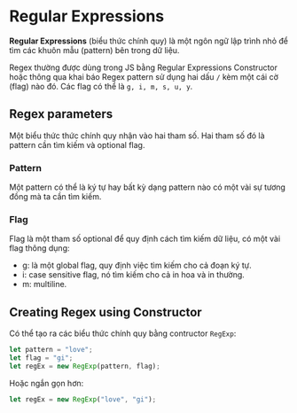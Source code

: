 # Regular Expressions

**Regular Expressions** (biểu thức chính quy) là một ngôn ngữ lập trình nhỏ để tìm các khuôn mẫu (pattern) bên trong dữ liệu.

Regex thường được dùng trong JS bằng Regular Expressions Constructor hoặc thông qua khai báo Regex pattern sử dụng hai dấu `/` kèm một cái cờ (flag) nào đó. Các flag có thể là `g, i, m, s, u, y`.

## Regex parameters

Một biểu thức thức chính quy nhận vào hai tham số. Hai tham số đó là pattern cần tìm kiếm và optional flag.

### Pattern

Một pattern có thể là ký tự hay bất kỳ dạng pattern nào có một vài sự tương đồng mà ta cần tìm kiếm.

### Flag

Flag là một tham số optional để quy định cách tìm kiếm dữ liệu, có một vài flag thông dụng:

- g: là một global flag, quy định việc tìm kiếm cho cả đoạn ký tự.
- i: case sensitive flag, nó tìm kiếm cho cả in hoa và in thường.
- m: multiline.

## Creating Regex using Constructor

Có thể tạo ra các biểu thức chính quy bằng contructor `RegExp`:

```js
let pattern = "love";
let flag = "gi";
let regEx = new RegExp(pattern, flag);
```

Hoặc ngắn gọn hơn:

```js
let regEx = new RegExp("love", "gi");
```
